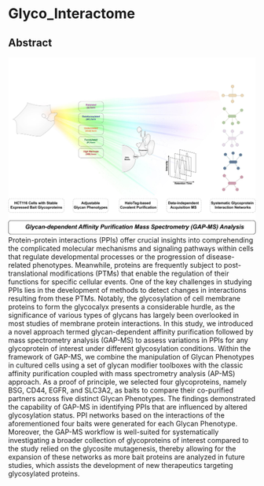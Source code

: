 # Glyco_Interactome
## Abstract
![示例图片](./data/image/Abstract.jpg)
Protein-protein interactions (PPIs) offer crucial insights into comprehending the complicated molecular mechanisms and signaling pathways within cells that regulate developmental processes or the progression of disease-related phenotypes. Meanwhile, proteins are frequently subject to post-translational modifications (PTMs) that enable the regulation of their functions for specific cellular events. One of the key challenges in studying PPIs lies in the development of methods to detect changes in interactions resulting from these PTMs. Notably, the glycosylation of cell membrane proteins to form the glycocalyx presents a considerable hurdle, as the significance of various types of glycans has largely been overlooked in most studies of membrane protein interactions. In this study, we introduced a novel approach termed glycan-dependent affinity purification followed by mass spectrometry analysis (GAP-MS) to assess variations in PPIs for any glycoprotein of interest under different glycosylation conditions. Within the framework of GAP-MS, we combine the manipulation of Glycan Phenotypes in cultured cells using a set of glycan modifier toolboxes with the classic affinity purification coupled with mass spectrometry analysis (AP-MS) approach. As a proof of principle, we selected four glycoproteins, namely BSG, CD44, EGFR, and SLC3A2, as baits to compare their co-purified partners across five distinct Glycan Phenotypes. The findings demonstrated the capability of GAP-MS in identifying PPIs that are influenced by altered glycosylation status. PPI networks based on the interactions of the aforementioned four baits were generated for each Glycan Phenotype. Moreover, the GAP-MS workflow is well-suited for systematically investigating a broader collection of glycoproteins of interest compared to the study relied on the glycosite mutagenesis, thereby allowing for the expansion of these networks as more bait proteins are analyzed in future studies, which assists the development of new therapeutics targeting glycosylated proteins.
